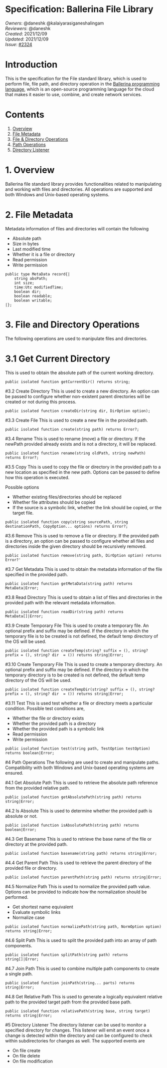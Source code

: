 # Specification: Ballerina File Library

_Owners_: @daneshk @kalaiyarasiganeshalingam  
_Reviewers_: @daneshk  
_Created_: 2021/12/09   
_Updated_: 2021/12/09  
_Issue_: [#2324](https://github.com/ballerina-platform/ballerina-standard-library/issues/2324)

# Introduction
This is the specification for the File standard library, which is used to  perform file, file path, and directory
operation in the [Ballerina programming language](https://ballerina.io/), which is an open-source programming language
for the cloud that makes it easier to use, combine, and create network services.

# Contents
1. [Overview](#1-overview)
3. [File Metadata](#2-file-metadata)
3. [File & Directory Operations](#3-file-and-directory-operations)
4. [Path Operations](#4-path-operations)
5. [Directory Listener](#5-directory-listener)

# 1. Overview
Ballerina file standard library provides functionalities related to manipulating and working with files and directories.
All operations are supported and both Windows and Unix-based operating systems. 

# 2. File Metadata
Metadata information of files and directories will contain the following
* Absolute path
* Size in bytes
* Last modified time
* Whether it is a file or directory
* Read permission
* Write permission
```ballerina
public type MetaData record{|
    string absPath;
    int size;
    time:Utc modifiedTime;
    boolean dir;
    boolean readable;
    boolean writable;
|}; 
```

# 3. File and Directory Operations
The following operations are used to manipulate files and directories.

# 3.1 Get Current Directory
This is used to obtain the absolute path of the current working directory.
```ballerina
public isolated function getCurrentDir() returns string;
```

#3.2 Create Directory
This is used to create a new directory. An option can be passed to configure whether non-existent parent directories
will be created or not during this process.
```ballerins
public isolated function createDir(string dir, DirOption option);
```

#3.3 Create File
This is used to create a new file in the provided path.
```ballerina
public isolated function create(string path) returns Error?;
```

#3.4 Rename
This is used to rename (move) a file or directory. If the newPath provided already exists and is not a directory, it
will be replaced. 
```ballerina
public isolated function rename(string oldPath, string newPath) returns Error?;
```

#3.5 Copy
This is used to copy the file or directory in the provided path to a new location as specified in the new path. Options
can be passed to define how this operation is executed. 

Possible options
* Whether existing files/directories should be replaced
* Whether file attributes should be copied
* If the source is a symbolic link, whether the link should be copied, or the target file.
```ballerina
public isolated function copy(string sourcePath, string destinationPath, CopyOption... options) returns Error?;
```

#3.6 Remove
This is used to remove a file or directory. If the provided path is a directory, an option can be passed to configure
whether all files and directories inside the given directory should be recursively removed.
```ballerina
public isolated function remove(string path, DirOption option) returns Error?'
```

#3.7 Get Metadata
This is used to obtain the metadata information of the file specified in the provided path.
```ballerina
public isolated function getMetaData(string path) returns MetaData|Error;
```

#3.8 Read Directory
This is used to obtain a list of files and directories in the provided path with the relevant metadata information.
```ballerina
public isolated function readDir(string path) returns MetaData[]|Error;
```

#3.9 Create Temporary File
This is used to create a temporary file. An optional prefix and suffix may be defined. If the directory in which the
temporary file is to be created is not defined, the default temp directory of the OS will be used.
```ballerina
public isolated function createTemp(string? suffix = (), string? prefix = (), string? dir  = ()) returns string|Error;
```

#3.10 Create Temporary File
This is used to create a temporary directory. An optional prefix and suffix may be defined. If the directory in which
the temporary directory is to be created is not defined, the default temp directory of the OS will be used.
```ballerina
public isolated function createTempDir(string? suffix = (), string? prefix = (), string? dir  = ()) returns string|Error;
```

#3.11 Test
This is used test whether a file or directory meets a particular condition. Possible test conditions are,
* Whether the file or directory exists
* Whether the provided path is a directory
* Whether the provided path is a symbolic link
* Read permission
* Write permission
```ballerina
public isolated function test(string path, TestOption testOption) returns boolean|Error;
```

#4 Path Operations
The following are used to create and manipulate paths. Compatibility with both Windows and Unix-based operating 
systems are ensured.

#4.1 Get Absolute Path
This is used to retrieve the absolute path reference from the provided relative path.
```ballerina
public isolated function getAbsolutePath(string path) returns string|Error;
```

#4.2 Is Absolute
This is used to determine whether the provided path is absolute or not.
```ballerina
public isolated function isAbsolutePath(string path) returns boolean|Error;
```

#4.3 Get Basename
This is used to retrieve the base name of the file or directory at the provided path. 
```ballerina
public isolated function basename(string path) returns string|Error;
```

#4.4 Get Parent Path
This is used to retrieve the parent directory of the provided file or directory.
```ballerina
public isolated function parentPath(string path) returns string|Error;
```

#4.5 Normalize Path
This is used to normalize the provided path value. Options can be provided to indicate how the normalization should
be performed.
* Get shortest name equivalent
* Evaluate symbolic links
* Normalize case
```ballerina
public isolated function normalizePath(string path, NormOption option) returns string|Error;
```

#4.6 Split Path
This is used to split the provided path into an array of path components.
```ballerina
public isolated function splitPath(string path) returns string[]|Error;
```

#4.7 Join Path
This is used to combine multiple path components to create a single path.
```ballerina
public isolated function joinPath(string... parts) returns string|Error;
```

#4.8 Get Relative Path
This is used to generate a logically equivalent relative path to the provided target path from the provided base path. 
```ballerina
public isolated function relativePath(string base, string target) returns string|Error;
```

#5 Directory Listener
The directory listener can be used to monitor a specified directory for changes. This listener will emit an event once
a change is detected within the directory and can be configured to check within subdirectories for changes as well. The
supported events are
* On file create
* On file delete
* On file modification
